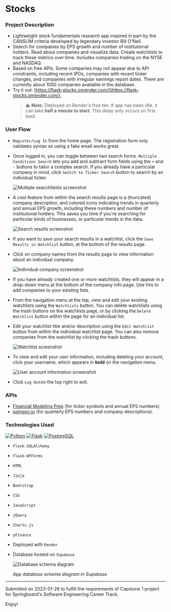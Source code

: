 # Stocks
### Project Description
- Lightweight stock fundamentals research app inspired in part by the CANSLIM criteria developed by legendary investor Bill O'Neil. 
- Search for companies by EPS growth and number of institutional holders. Read about companies and visualize data. Create watchlists to track these metrics over time. Includes companies trading on the NYSE and NASDAQ.
- Based on free APIs. Some companies may not appear due to API constraints, including recent IPOs, companies with recent ticker changes, and companies with irregular earnings report dates. There are currently about 1000 companies available in the database.
- Try it out: [https://flask-stocks.onrender.com/](https://flask-stocks.onrender.com/).
  > ⚠️ **Note:** Deployed on Render's free tier. If app has been idle, it can take **half a minute to start**. This delay only occurs on first load.

### User Flow
- `Register/Log In` from the home page. The registration form only validates syntax so using a fake email works great.
- Once logged in, you can toggle between two search forms. `Multiple Conditions Search` lets you add and subtract form fields using the `+` and `-` buttons to tailor a complex search. If you already have a particular company in mind, click `Switch to Ticker Search` button to search by an individual ticker.

  ![Multiple searchfields screenshot](screenshots/search1.PNG)

- A cool feature from within the search results page is a (truncated) company description, and colored icons indicating trends in quarterly and annual EPS growth, including these numbers and number of institutional holders. This saves you time if you're searching for particular kinds of businesses, or particular trends in the data.

  ![Search results screenshot](screenshots/s_results.PNG)

- If you want to save your search results in a watchlist, click the `Save Results in Watchlist` button, at the bottom of the results page.
- Click on company names from the results page to view information about an individual company.

  ![Individual company screenshot](screenshots/company.PNG)

- If you have already created one or more watchlists, they will appear in a drop-down menu at the bottom of the company info page. Use this to add companies to your existing lists.
- From the navigation menu at the top, view and edit your existing watchlists using the `Watchlists` button. You can delete watchlists using the trash buttons on the watchlists page, or by clicking the `Delete Watchlist` button within the page for an individual list.
- Edit your watchlist title and/or description using the `Edit Watchlist` button from within the individual watchlist page. You can also remove companies from the watchlist by clicking the trash buttons.

  ![Watchlist screenshot](screenshots/watchlist.PNG)

- To view and edit your user information, including deleting your account, click your username, which appears in **bold** on the navigation menu.

  ![User account information screenshot](screenshots/user.PNG)

- Click `Log Out`on the top right to exit.

### APIs
- [Financial Modeling Prep](https://site.financialmodelingprep.com/developer/docs/stable) (for ticker symbols and annual EPS numbers).
- [polygon.io](https://polygon.io/docs/rest/stocks/overview) (for quarterly EPS numbers and company descriptions).

### Technologies Used

[![Python](https://img.shields.io/badge/Python-3776AB?style=for-the-badge&logo=python&logoColor=white)](https://www.python.org/)
[![Flask](https://img.shields.io/badge/Flask-000000?style=for-the-badge&logo=flask&logoColor=white)](https://flask.palletsprojects.com/)
[![PostgreSQL](https://img.shields.io/badge/PostgreSQL-336791?style=for-the-badge&logo=postgresql&logoColor=white)](https://www.postgresql.org/)

- `Flask-SQLAlchemy`
- `Flask-WTForms`
- `HTML`
- `Jinja` 
- `Bootstrap`
- `CSS`
- `JavaScript`
- `jQuery`
- `Charts.js`
- `yFinance`
- Deployed with `Render`
- Database hosted on `Supabase`

  ![Database schema diagram](schema/db_schema.PNG)

  *App database schema diagram in Supabase*

---

Submitted on 2023-01-28 to fulfill the requirements of Capstone 1 project for Springboard's Software Engineering Career Track.

Enjoy!
